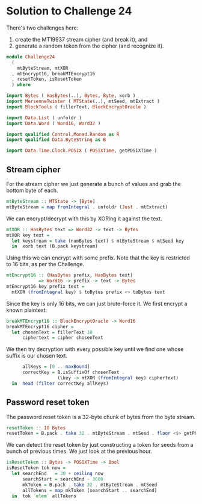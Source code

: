 # Solution to Challenge 24

There's two challenges here:

1. create the MT19937 stream cipher (and break it), and
2. generate a random token from the cipher (and recognize it).

```haskell
module Challenge24
  (
    mtByteStream, mtXOR
  , mtEncrypt16, breakMTEncrypt16
  , resetToken, isResetToken
  ) where

import Bytes ( HasBytes(..), Bytes, Byte, xorb )
import MersenneTwister ( MTState(..), mtSeed, mtExtract )
import BlockTools ( fillerText, BlockEncryptOracle )

import Data.List ( unfoldr )
import Data.Word ( Word16, Word32 )

import qualified Control.Monad.Random as R
import qualified Data.ByteString as B

import Data.Time.Clock.POSIX ( POSIXTime, getPOSIXTime )
```

## Stream cipher

For the stream cipher we just generate a bunch of values
and grab the bottom byte of each.

```haskell
mtByteStream :: MTState -> [Byte]
mtByteStream = map fromIntegral . unfoldr (Just . mtExtract)
```

We can encrypt/decrypt with this by XORing it against the text.

```haskell
mtXOR :: HasBytes text => Word32 -> text -> Bytes
mtXOR key text =
  let keystream = take (numBytes text) $ mtByteStream $ mtSeed key
  in  xorb text (B.pack keystream)
```

Using this we can encrypt with some prefix.
Note that the key is restricted to 16 bits,
as per the Challenge.

```haskell
mtEncrypt16 :: (HasBytes prefix, HasBytes text)
            => Word16 -> prefix -> text -> Bytes
mtEncrypt16 key prefix text =
  mtXOR (fromIntegral key) $ toBytes prefix <> toBytes text
```

Since the key is only 16 bits, we can just brute-force it.
We first encrypt a known plaintext:

```haskell
breakMTEncrypt16 :: BlockEncryptOracle -> Word16
breakMTEncrypt16 cipher =
  let chosenText = fillerText 30
      ciphertext = cipher chosenText
```

We then try decryption with every possible key
until we find one whose suffix is our chosen text.

```haskell
      allKeys = [0 .. maxBound]
      correctKey = B.isSuffixOf chosenText .
                   (\key -> mtXOR (fromIntegral key) ciphertext)
  in  head (filter correctKey allKeys)
```

## Password reset token

The password reset token is a 32-byte chunk of bytes from the byte stream.

```haskell
resetToken :: IO Bytes
resetToken = B.pack . take 32 . mtByteStream . mtSeed . floor <$> getPOSIXTime
```

We can detect the reset token by just constructing a token
for seeds from a bunch of previous times.
We just look at the previous hour.

```haskell
isResetToken :: Bytes -> POSIXTime -> Bool
isResetToken tok now =
  let searchEnd   = 30 + ceiling now
      searchStart = searchEnd - 3600
      mkToken = B.pack . take 32 . mtByteStream . mtSeed
      allTokens = map mkToken [searchStart .. searchEnd]
  in  tok `elem` allTokens
```
